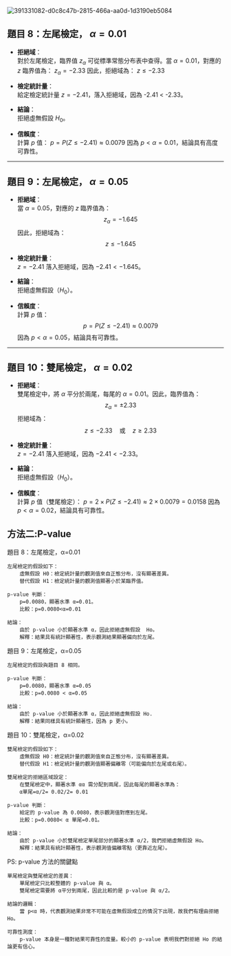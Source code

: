 ![391331082-d0c8c47b-2815-466a-aa0d-1d3190eb5084](https://github.com/user-attachments/assets/ba3e24a6-8889-4ccb-a130-4841b3348bf1)

## 題目 8：左尾檢定， $\alpha = 0.01$

- **拒絕域**：  
  對於左尾檢定，臨界值 $z_\alpha$ 可從標準常態分布表中查得。當 $\alpha = 0.01$，對應的 $z$ 臨界值為：
  $z_\alpha = -2.33$
  因此，拒絕域為：
  $z \leq -2.33$
- **檢定統計量**：  
  給定檢定統計量 $z = -2.41$，落入拒絕域，因為 -2.41 < -2.33。

- **結論**：  
  拒絕虛無假設 $H_0$。

- **信賴度**：  
  計算 $p$ 值：
  $p = P(Z \leq -2.41) \approx 0.0079$
  因為 $p < \alpha = 0.01$，結論具有高度可靠性。

---

## 題目 9：左尾檢定， $\alpha = 0.05$

- **拒絕域**：  
  當 $\alpha = 0.05$，對應的 $z$ 臨界值為：
  $$
  z_\alpha = -1.645
  $$
  因此，拒絕域為：
  $$
  z \leq -1.645
  $$

- **檢定統計量**：  
  $z = -2.41$ 落入拒絕域，因為 $-2.41 < -1.645$。

- **結論**：  
  拒絕虛無假設（$H_0$）。

- **信賴度**：  
  計算 $p$ 值：
  $$
  p = P(Z \leq -2.41) \approx 0.0079
  $$
  因為 $p < \alpha = 0.05$，結論具有可靠性。

---

## 題目 10：雙尾檢定， $\alpha = 0.02$

- **拒絕域**：  
  雙尾檢定中，將 $\alpha$ 平分於兩尾，每尾的 $\alpha = 0.01$。因此，臨界值為：
  $$
  z_\alpha = \pm 2.33
  $$
  拒絕域為：
  $$
  z \leq -2.33 \quad \text{或} \quad z \geq 2.33
  $$

- **檢定統計量**：  
  $z = -2.41$ 落入拒絕域，因為 $-2.41 < -2.33$。

- **結論**：  
  拒絕虛無假設（$H_0$）。

- **信賴度**：  
  計算 $p$ 值（雙尾檢定）：
  $p = 2 \times P(Z \leq -2.41) \approx 2 \times 0.0079 = 0.0158$
  因為 $p < \alpha = 0.02$，結論具有可靠性。


方法二:P-value
---
題目 8：左尾檢定，α=0.01

    左尾檢定的假設如下：
        虛無假設 H0：檢定統計量的觀測值來自正態分布，沒有顯著差異。
        替代假設 H1：檢定統計量的觀測值顯著小於某臨界值。

    p-value 判斷：
        p=0.0080，顯著水準 α=0.01。
        比較：p=0.0080<α=0.01

    結論：
        由於 p-value 小於顯著水準 α，因此拒絕虛無假設  Ho。
        解釋：結果具有統計顯著性，表示觀測結果顯著偏向於左尾。

題目 9：左尾檢定，α=0.05

    左尾檢定的假設與題目 8 相同。

    p-value 判斷：
        p=0.0080，顯著水準 α=0.05
        比較：p=0.0080 < α=0.05

    結論：
        由於 p-value 小於顯著水準 α，因此拒絕虛無假設 Ho.
        解釋：結果同樣具有統計顯著性，因為 p 更小。

題目 10：雙尾檢定，α=0.02

    雙尾檢定的假設如下：
        虛無假設 H0：檢定統計量的觀測值來自正態分布，沒有顯著差異。
        替代假設 H1：檢定統計量的觀測值顯著偏離零（可能偏向於左尾或右尾）。

    雙尾檢定的拒絕區域設定：
        在雙尾檢定中，顯著水準 αα 需分配到兩尾，因此每尾的顯著水準為：
        α單尾=α/2= 0.02/2= 0.01
       
    p-value 判斷：
        給定的 p-value 為 0.0080，表示觀測值對應到左尾。
        比較：p=0.0080< α 單尾=0.01。

    結論：
        由於 p-value 小於雙尾檢定單尾部分的顯著水準 α/2，我們拒絕虛無假設 Ho。
        解釋：結果具有統計顯著性，表示觀測值偏離零點（更靠近左尾）。

  PS: 
  p-value 方法的關鍵點

    單尾檢定與雙尾檢定的差異：
        單尾檢定只比較整體的 p-value 與 α。
        雙尾檢定需要將 α平分到兩尾，因此比較的是 p-value 與 α/2。

    結論的邏輯：
        當 p<α 時，代表觀測結果非常不可能在虛無假設成立的情況下出現，故我們有理由拒絕 Ho。

    可靠性測度：
        p-value 本身是一種對結果可靠性的度量。較小的 p-value 表明我們對拒絕 Ho 的結論更有信心。
